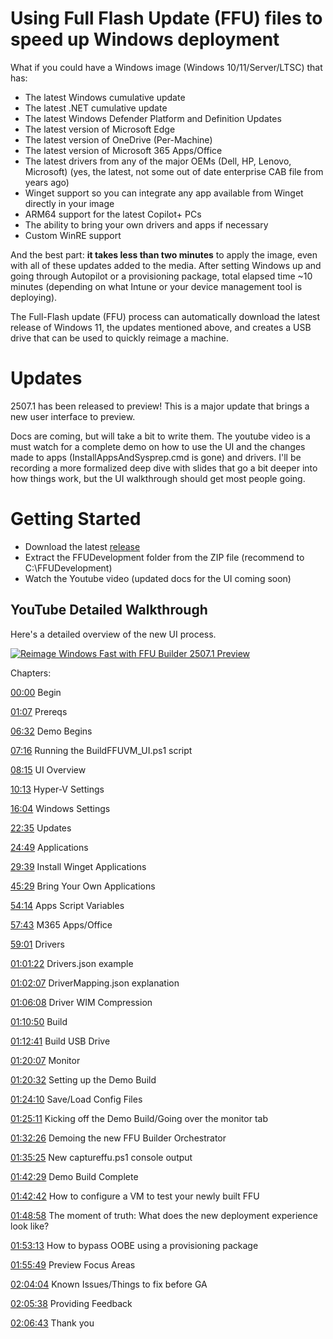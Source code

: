 # Using Full Flash Update (FFU) files to speed up Windows deployment

What if you could have a Windows image (Windows 10/11/Server/LTSC) that has:

- The latest Windows cumulative update
- The latest .NET cumulative update
- The latest Windows Defender Platform and Definition Updates
- The latest version of Microsoft Edge
- The latest version of OneDrive (Per-Machine)
- The latest version of Microsoft 365 Apps/Office
- The latest drivers from any of the major OEMs (Dell, HP, Lenovo, Microsoft) (yes, the latest, not some out of date enterprise CAB file from years ago)
- Winget support so you can integrate any app available from Winget directly in your image
- ARM64 support for the latest Copilot+ PCs
- The ability to bring your own drivers and apps if necessary
- Custom WinRE support

And the best part: **it takes less than two minutes** to apply the image, even with all of these updates added to the media. After setting Windows up and going through Autopilot or a provisioning package, total elapsed time ~10 minutes (depending on what Intune or your device management tool is deploying).

The Full-Flash update (FFU) process can automatically download the latest release of Windows 11, the updates mentioned above, and creates a USB drive that can be used to quickly reimage a machine.

# Updates

2507.1 has been released to preview! This is a major update that brings a new user interface to preview.

Docs are coming, but will take a bit to write them. The youtube video is a must watch for a complete demo on how to use the UI and the changes made to apps (InstallAppsAndSysprep.cmd is gone) and drivers. I'll be recording a more formalized deep dive with slides that go a bit deeper into how things work, but the UI walkthrough should get most people going.

# Getting Started

- Download the latest [release](https://github.com/rbalsleyMSFT/FFU/releases)
- Extract the FFUDevelopment folder from the ZIP file (recommend to C:\FFUDevelopment)
- Watch the Youtube video (updated docs for the UI coming soon)

## YouTube Detailed Walkthrough

Here's a detailed overview of the new UI process. 

[![Reimage Windows Fast with FFU Builder 2507.1 Preview](https://img.youtube.com/vi/oozG1aVcg9M/maxresdefault.jpg)](https://youtu.be/oozG1aVcg9M "Reimage Windows Fast with FFU Builder 2507.1 Preview")

Chapters:

[00:00](https://www.youtube.com/watch?v=oozG1aVcg9M&t=0s) Begin

[01:07](https://www.youtube.com/watch?v=oozG1aVcg9M&t=67s) Prereqs

[06:32](https://www.youtube.com/watch?v=oozG1aVcg9M&t=392s) Demo Begins

[07:16](https://www.youtube.com/watch?v=oozG1aVcg9M&t=436s) Running the BuildFFUVM_UI.ps1 script

[08:15](https://www.youtube.com/watch?v=oozG1aVcg9M&t=495s) UI Overview

[10:13](https://www.youtube.com/watch?v=oozG1aVcg9M&t=613s) Hyper-V Settings

[16:04](https://www.youtube.com/watch?v=oozG1aVcg9M&t=964s) Windows Settings

[22:35](https://www.youtube.com/watch?v=oozG1aVcg9M&t=1355s) Updates

[24:49](https://www.youtube.com/watch?v=oozG1aVcg9M&t=1489s) Applications

[29:39](https://www.youtube.com/watch?v=oozG1aVcg9M&t=1779s) Install Winget Applications

[45:29](https://www.youtube.com/watch?v=oozG1aVcg9M&t=2729s) Bring Your Own Applications

[54:14](https://www.youtube.com/watch?v=oozG1aVcg9M&t=3254s) Apps Script Variables

[57:43](https://www.youtube.com/watch?v=oozG1aVcg9M&t=3463s) M365 Apps/Office

[59:01](https://www.youtube.com/watch?v=oozG1aVcg9M&t=3541s) Drivers

[01:01:22](https://www.youtube.com/watch?v=oozG1aVcg9M&t=3682s) Drivers.json example

[01:02:07](https://www.youtube.com/watch?v=oozG1aVcg9M&t=3727s) DriverMapping.json explanation

[01:06:08](https://www.youtube.com/watch?v=oozG1aVcg9M&t=3968s) Driver WIM Compression

[01:10:50](https://www.youtube.com/watch?v=oozG1aVcg9M&t=4250s) Build

[01:12:41](https://www.youtube.com/watch?v=oozG1aVcg9M&t=4361s) Build USB Drive

[01:20:07](https://www.youtube.com/watch?v=oozG1aVcg9M&t=4807s) Monitor

[01:20:32](https://www.youtube.com/watch?v=oozG1aVcg9M&t=4832s) Setting up the Demo Build

[01:24:10](https://www.youtube.com/watch?v=oozG1aVcg9M&t=5050s) Save/Load Config Files

[01:25:11](https://www.youtube.com/watch?v=oozG1aVcg9M&t=5111s) Kicking off the Demo Build/Going over the monitor tab

[01:32:26](https://www.youtube.com/watch?v=oozG1aVcg9M&t=5546s) Demoing the new FFU Builder Orchestrator

[01:35:25](https://www.youtube.com/watch?v=oozG1aVcg9M&t=5725s) New captureffu.ps1 console output

[01:42:29](https://www.youtube.com/watch?v=oozG1aVcg9M&t=6149s) Demo Build Complete

[01:42:42](https://www.youtube.com/watch?v=oozG1aVcg9M&t=6162s) How to configure a VM to test your newly built FFU

[01:48:58](https://www.youtube.com/watch?v=oozG1aVcg9M&t=6538s) The moment of truth: What does the new deployment experience look like?

[01:53:13](https://www.youtube.com/watch?v=oozG1aVcg9M&t=6793s) How to bypass OOBE using a provisioning package

[01:55:49](https://www.youtube.com/watch?v=oozG1aVcg9M&t=6949s) Preview Focus Areas

[02:04:04](https://www.youtube.com/watch?v=oozG1aVcg9M&t=7444s) Known Issues/Things to fix before GA

[02:05:38](https://www.youtube.com/watch?v=oozG1aVcg9M&t=7538s) Providing Feedback

[02:06:43](https://www.youtube.com/watch?v=oozG1aVcg9M&t=7603s) Thank you
